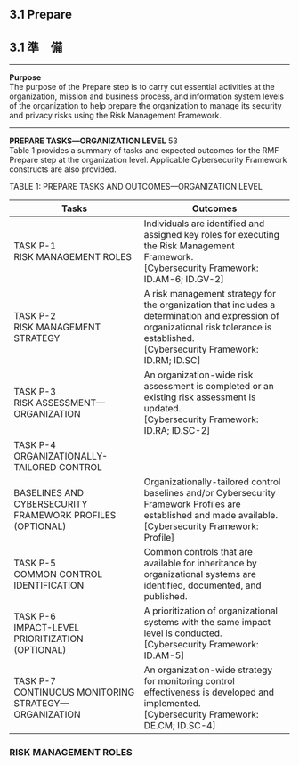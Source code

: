 ## 3.1 Prepare
## 3.1 準　備

---

**Purpose**  
The purpose of the Prepare step is to carry out essential activities at the organization, mission and business process, and information system levels of the organization to help prepare the organization to manage its security and privacy risks using the Risk Management Framework. 

---

**PREPARE TASKS—ORGANIZATION LEVEL** 53  
Table 1 provides a summary of tasks and expected outcomes for the RMF Prepare step at the organization level. Applicable Cybersecurity Framework constructs are also provided.  

TABLE 1: PREPARE TASKS AND OUTCOMES—ORGANIZATION LEVEL  

|Tasks|Outcomes|
|---|---|
|TASK P-1<br>RISK MANAGEMENT ROLES| Individuals are identified and assigned key roles for executing the Risk Management Framework.<br>[Cybersecurity Framework: ID.AM-6; ID.GV-2]|
|TASK P-2<br>RISK MANAGEMENT STRATEGY |A risk management strategy for the organization that includes a determination and expression of organizational risk tolerance is established. <br>[Cybersecurity Framework: ID.RM; ID.SC]|
|TASK P-3<br>RISK ASSESSMENT—ORGANIZATION|An organization-wide risk assessment is completed or an existing risk assessment is updated. <br>[Cybersecurity Framework: ID.RA; ID.SC-2]|
|TASK P-4<br>ORGANIZATIONALLY-TAILORED CONTROL 
BASELINES AND CYBERSECURITY FRAMEWORK PROFILES (OPTIONAL)|Organizationally-tailored control baselines and/or Cybersecurity Framework Profiles are established and made available. <br>[Cybersecurity Framework: Profile]|
|TASK P-5<br>COMMON CONTROL IDENTIFICATION|Common controls that are available for inheritance by organizational systems are identified, documented, and published.|
|TASK P-6<br>IMPACT-LEVEL PRIORITIZATION (OPTIONAL)| A prioritization of organizational systems with the same impact level is conducted. <br>[Cybersecurity Framework: ID.AM-5]|
|TASK P-7<br>CONTINUOUS MONITORING STRATEGY— ORGANIZATION|An organization-wide strategy for monitoring control effectiveness is developed and implemented.<br>[Cybersecurity Framework: DE.CM; ID.SC-4]|

### RISK MANAGEMENT ROLES